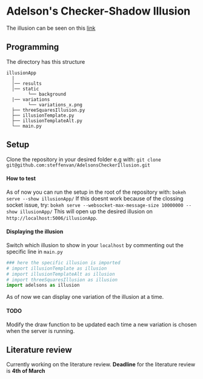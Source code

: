 
# Adelson's Checker-Shadow Illusion
The illusion can be seen on this [link](https://www.illusionsindex.org/ir/checkershadow)
## Programming 
The directory has this structure 
```
illusionApp
  | 
  │── results
  │── static
        └── background
  |── variations
        └── variations_x.png
  ├── threeSquaresIllusion.py
  ├── illusionTemplate.py
  ├── illusionTemplateAlt.py
  └── main.py
```
## Setup
Clone the repository in your desired folder e.g with:
`git clone git@github.com:steffenvan/AdelsonsCheckerIllusion.git`

#### How to test
As of now you can run the setup in the root of the repository with:
`bokeh serve --show illusionApp/`
If this doesnt work because of the clossing socket issue, try:
`bokeh serve --websocket-max-message-size 10000000 --show illusionApp/`
This will open up the desired illusion on `http://localhost:5006/illusionApp`. 


#### Displaying the illusion
Switch which illusion to show in your `localhost` by commenting out the specific line in `main.py`
```python
### here the specific illusion is imported 
# import illusionTemplate as illusion
# import illusionTemplateAlt as illusion
# import threeSquaresIllusion as illusion
import adelsons as illusion
```
As of now we can display one variation of the illusion at a time. 

#### TODO 
Modify the draw function to be updated each time a new variation is chosen when the server is running. 

## Literature review
Currently working on the literature review. 
**Deadline** for the literature review is **4th of March**
